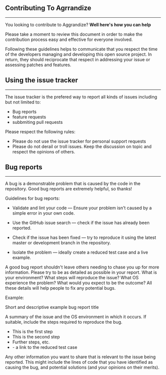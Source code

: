 ## **Contributing To Agrrandize**

---

You looking to contribute to Aggrandize? **Well here's how you can help**

Please take a moment to review this document in order to make the contribution process easy and effective for everyone involved.

Following these guidelines helps to communicate that you respect the time of the developers managing and developing this open source project. In return, they should reciprocate that respect in addressing your issue or assessing patches and features.

## **Using the issue tracker**

---

The issue tracker is the prefered way to report all kinds of issues including but not limited to:

- Bug reports
- feature requests
- subbmiting pull requests

Please respect the following rules:

- Please do not use the issue tracker for personal support requests
- Please do not derail or troll issues. Keep the discussion on topic and respect the opinions of others.

## **Bug reports**

---

A bug is a demonstrable problem that is caused by the code in the repository. Good bug reports are extremely helpful, so thanks!

Guidelines for bug reports:

- Validate and lint your code — Ensure your problem isn't caused by a simple error in your own code.

- Use the GitHub issue search — check if the issue has already been reported.

- Check if the issue has been fixed — try to reproduce it using the latest master or development branch in the repository.

- Isolate the problem — ideally create a reduced test case and a live example.

A good bug report shouldn't leave others needing to chase you up for more information. Please try to be as detailed as possible in your report. What is your environment? What steps will reproduce the issue? What OS experience the problem? What would you expect to be the outcome? All these details will help people to fix any potential bugs.


Example:

Short and descriptive example bug report title

A summary of the issue and the OS environment in which it occurs. If suitable, include the steps required to reproduce the bug.

- This is the first step
- This is the second step
- Further steps, etc.
- <url> - a link to the reduced test case

Any other information you want to share that is relevant to the issue being reported. This might include the lines of code that you have identified as causing the bug, and potential solutions (and your opinions on their merits).



